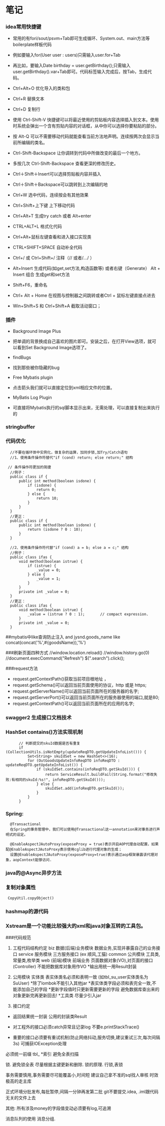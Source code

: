 # 笔记
### idea常用快捷键
  * 常用的有fori/sout/psvm+Tab即可生成循环、System.out、main方法等boilerplate样板代码 
  * 例如要输入for(User user : users)只需输入user.for+Tab 
  * 再比如，要输入Date birthday = user.getBirthday();只需输入user.getBirthday().var+Tab即可。代码标签输入完成后，按Tab，生成代码。
  
  * Ctrl+Alt+O 优化导入的类和包 
  * Ctrl+R 替换文本
  * Ctrl+D 复制行 
  * 使用 Ctrl-Shift-V 快捷键可以将最近使用的剪贴板内容选择插入到文本。使用时系统会弹出一个含有剪贴内容的对话框，从中你可以选择你要粘贴的部分。
  * 按 Alt-Q 可以不需要移动代码就能查看当前方法地声明。连续按两次会显示当前所编辑的类名。
  * Ctrl-Shift-Backspace 让你调转到代码中所做改变的最后一个地方。 
  * 多按几次 Ctrl-Shift-Backspace 查看更深的修改历史。
  * Ctrl＋Shift＋Insert可以选择剪贴板内容并插入
  * Ctrl＋Shift＋Backspace可以跳转到上次编辑的地 
  * Ctrl+W 选中代码，连续按会有其他效果 
  * Ctrl+Shift+上下键  上下移动代码 
  
  * Ctrl+Alt+T  生成try catch  或者 Alt+enter 
  * CTRL+ALT+L  格式化代码  
  
  * Ctrl+Alt+鼠标左键查看和进入接口实现类
  * CTRL+SHIFT+SPACE 自动补全代码  
  * Ctrl+/ 或 Ctrl+Shift+/  注释（// 或者/*...*/ ） 
  * Alt+Insert 生成代码(如get,set方法,构造函数等)   或者右键（Generate） Alt + Insert 组合 生成get和set方法
  * Shift+F6，重命名 
  * Ctrl+ Alt + Home 在视图与控制器之间跳转或者Ctrl + 鼠标左键直接点进去
  
  * Win+Shift+S 和 Ctrl+Shift+A 截取活动窗口；
  
### 插件
  * Background Image Plus
  * 把单调的背景换成自己喜欢的图片即可。安装之后，在打开View选项，就可以看到Set Background Image选项了。
  
  * findBugs
  * 找到那些被你隐藏的bug
  
  * Free Mybatis plugin
  * 点击箭头我们就可以直接定位到xml相应文件的位置。
  
  * MyBatis Log Plugin
  * 可直接将Mybatis执行的sql脚本显示出来，无需处理，可以直接复制出来执行的

### stringbuffer
###  代码优化
      //不要在循环体中实例化，做复杂的运算，加同步锁,加Try/Catch语句
      //1、使用条件操作符替代"if (cond) return; else return;" 结构 
      
     // 条件操作符更加的简捷 
      //例子： 
      public class if {
          public int method(boolean isdone) {
              if (isdone) {
                  return 0;
              } else {
                  return 10;
              }
          }
      }
      //更正： 
      public class if {
          public int method(boolean isdone) {
              return (isdone ? 0 : 10);
          }
      }
      
      //2、使用条件操作符代替"if (cond) a = b; else a = c;" 结构 
      //例子： 
      public class ifas {
          void method(boolean istrue) {
              if (istrue) {
                  _value = 0;
              } else {
                  _value = 1;
              }
          }
          private int _value = 0;
      }
      //更正： 
      public class ifas {
          void method(boolean istrue) {
              _value = (istrue ? 0 : 1);       // compact expression.
          }
          private int _value = 0;
      }

  ##mybatis中like查询防止注入
  and jysnd.goods_name like concat(concat('%',#{goodsName}),'%')

  ###刷新页面四种方式
  //window.location.reload()
  //window.history.go(0)
  //document.execCommand("Refresh")
  $(".search").click();
  
  ###request方法
  * request.getContextPath()获取当前项目根地址 ，
  * request.getSchema()可以返回当前页面使用的协议，http 或是 https;
  * request.getServerName()可以返回当前页面所在的服务器的名字;
  * request.getServerPort()可以返回当前页面所在的服务器使用的端口,就是80;
  * request.getContextPath()可以返回当前页面所在的应用的名字;
  

 ### swagger2 生成接口文档技术


 ### HashSet contains()方法实现机制
          // 判断提交的skuId数据是否有重复
          if (CollectionUtils.isNotEmpty(updateReqDTO.getUpdateInfoList())) {
              Set<String> skuIdSet = new HashSet<>(16);
              for (OutGoodsUpdateInfoReqDTO infoReqDTO : updateReqDTO.getUpdateInfoList()) {
                  if (skuIdSet.contains(infoReqDTO.getSkuId())) {
                      return ServiceResult.buildFail(String.format("修改失败:有相同的skuId:%s!", infoReqDTO.getSkuId()));
                  } else {
                      skuIdSet.add(infoReqDTO.getSkuId());
                  }
              }
          }

###  Spring: 
      @Transactional
      在Spring的事务管理中，我们可以使用@Transactional这一annotation来对事务进行声明式的设定。
      
      @EnableAspectJAutoProxy(exposeProxy = true)表示开启AOP代理自动配置，如果配@EnableAspectJAutoProxy表示使用cglib进行代理对象的生成；
      设置@EnableAspectJAutoProxy(exposeProxy=true)表示通过aop框架暴露该代理对象，aopContext能够访问.
      
###  java的@Async异步方法
 
###  复制对象属性
     CopyUtil.copyObject()

### hashmap的源代码

### Xstream是一个功能比较强大的xml和java对象互转的工具包。
 
 
 
###代码规范
   1. 工程代码结构约定
  biz 数据(后端)业务模块
   数据业务,实现并暴露自己的业务接口
  service 服务模块
   三方服务接口 (ex 顺风,工猫)
  common 公共模块
   工具类,常量类,枚举类
  web (前端)模块
   前端业务 页面数据对象(VO),对页面的接口(Controller)
   不能把数据库对象用作VO
   *输出用统一用Result封装
  
  2. 公用模块
  实体类 
  表实体类名必须和表明一致 (如tbl_su_user实体类名为SuUser)
  *除了lombok不能引入其他jar
  *表实体类字段必须和表完全一致,不能添加自己的字段
  *更新字段值时只更新需要更新的字段 避免数据库查出来的对象更新完再更新回去!
  *工具类 尽量少引入jar
  
  3. 接口约定
  * 返回结果统一封装 公用的封装类Result
  
  * 对工程外的接口必须catch异常且记录log 不要e.printStackTrace()
  
  * 重要的接口必须要有重试机制(防止网络抖动,服务切换,建议重试三次,每次间隔3s) 可捕获IOException处理
  
  
  必须统一前缀 tbl_
  *索引 避免全表扫描
  
  锁. 避免锁全表 尽量根据主键更新和删除. 锁的原理. 行锁,表锁
  
  事务需要慎用,事务需要尽可能覆盖小,时间短
  建议自己拿不准的sql找人审核
  时效极高的走主库
  
  正式环境分批发布,每批暂停,间隔一分钟再发第二批
  git不要提交.idea, .iml跟代码无关的文件上去
  
  其他: 所有涉及money的字段值变动必须要有log,可追溯
  
  消息队列的使用
  消息分组.
